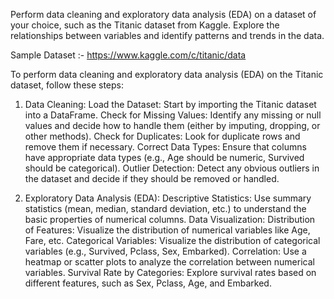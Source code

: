 
Perform data cleaning and exploratory data analysis (EDA) on a dataset of your choice, such as the Titanic dataset from Kaggle. Explore the relationships between variables and identify patterns and trends in the data.

Sample Dataset :- https://www.kaggle.com/c/titanic/data


To perform data cleaning and exploratory data analysis (EDA) on the Titanic dataset, follow these steps:

1. Data Cleaning:
Load the Dataset: Start by importing the Titanic dataset into a DataFrame.
Check for Missing Values: Identify any missing or null values and decide how to handle them (either by imputing, dropping, or other methods).
Check for Duplicates: Look for duplicate rows and remove them if necessary.
Correct Data Types: Ensure that columns have appropriate data types (e.g., Age should be numeric, Survived should be categorical).
Outlier Detection: Detect any obvious outliers in the dataset and decide if they should be removed or handled.

2. Exploratory Data Analysis (EDA):
Descriptive Statistics: Use summary statistics (mean, median, standard deviation, etc.) to understand the basic properties of numerical columns.
Data Visualization:
Distribution of Features: Visualize the distribution of numerical variables like Age, Fare, etc.
Categorical Variables: Visualize the distribution of categorical variables (e.g., Survived, Pclass, Sex, Embarked).
Correlation: Use a heatmap or scatter plots to analyze the correlation between numerical variables.
Survival Rate by Categories: Explore survival rates based on different features, such as Sex, Pclass, Age, and Embarked.
